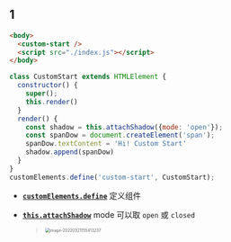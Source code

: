 ## 1

```html
<body>
  <custom-start />
  <script src="./index.js"></script>
</body>
```

```js
class CustomStart extends HTMLElement {
  constructor() {
    super();
    this.render()
  }
  render() {
    const shadow = this.attachShadow({mode: 'open'});
    const spanDow = document.createElement('span');
    spanDow.textContent = 'Hi! Custom Start'
    shadow.append(spanDow)
  }
}
customElements.define('custom-start', CustomStart);
```

- [**`customElements.define`**](https://developer.mozilla.org/zh-CN/docs/Web/Web_Components/Using_custom_elements) 定义组件

- [**`this.attachShadow`**](https://developer.mozilla.org/zh-CN/docs/Web/API/Element/attachShadow) mode 可以取 `open` 或 `closed` 

  > <img src="https://static.jindll.com/notes/image-20220321155413237.png" alt="image-20220321155413237" style="zoom:50%;" />
